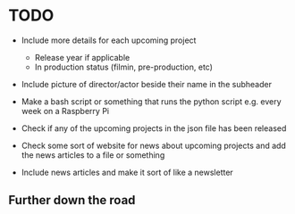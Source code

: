 # TODO

- Include more details for each upcoming project
    - Release year if applicable
    - In production status (filmin, pre-production, etc)
- Include picture of director/actor beside their name in the subheader
- Make a bash script or something that runs the python script e.g. every week on a Raspberry Pi
- Check if any of the upcoming projects in the json file has been released

- Check some sort of website for news about upcoming projects and add the news articles to a file or something
- Include news articles and make it sort of like a newsletter


## Further down the road

